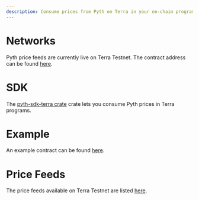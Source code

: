 ```yaml
---
description: Consume prices from Pyth on Terra in your on-chain programs.
---
```


# Networks
Pyth price feeds are currently live on Terra Testnet. The contract address can be found [here](https://github.com/pyth-network/pyth-sdk-rs/tree/main/pyth-sdk-terra#testnet).

# SDK
The [pyth-sdk-terra crate](https://github.com/pyth-network/pyth-sdk-rs/tree/main/pyth-sdk-terra) crate lets you consume Pyth prices in Terra programs.

# Example
An example contract can be found [here](https://github.com/pyth-network/pyth-sdk-rs/tree/main/examples/terra-contract).

# Price Feeds
The price feeds available on Terra Testnet are listed [here](https://pyth.network/developers/price-feed-ids#terra-testnet).
